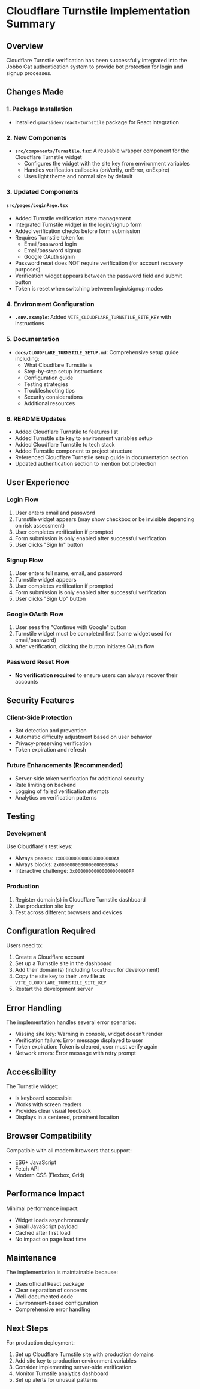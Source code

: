 # Cloudflare Turnstile Implementation Summary

## Overview
Cloudflare Turnstile verification has been successfully integrated into the Jobbo Cat authentication system to provide bot protection for login and signup processes.

## Changes Made

### 1. Package Installation
- Installed `@marsidev/react-turnstile` package for React integration

### 2. New Components
- **`src/components/Turnstile.tsx`**: A reusable wrapper component for the Cloudflare Turnstile widget
  - Configures the widget with the site key from environment variables
  - Handles verification callbacks (onVerify, onError, onExpire)
  - Uses light theme and normal size by default

### 3. Updated Components

#### `src/pages/LoginPage.tsx`
- Added Turnstile verification state management
- Integrated Turnstile widget in the login/signup form
- Added verification checks before form submission
- Requires Turnstile token for:
  - Email/password login
  - Email/password signup
  - Google OAuth signin
- Password reset does NOT require verification (for account recovery purposes)
- Verification widget appears between the password field and submit button
- Token is reset when switching between login/signup modes

### 4. Environment Configuration
- **`.env.example`**: Added `VITE_CLOUDFLARE_TURNSTILE_SITE_KEY` with instructions

### 5. Documentation
- **`docs/CLOUDFLARE_TURNSTILE_SETUP.md`**: Comprehensive setup guide including:
  - What Cloudflare Turnstile is
  - Step-by-step setup instructions
  - Configuration guide
  - Testing strategies
  - Troubleshooting tips
  - Security considerations
  - Additional resources

### 6. README Updates
- Added Cloudflare Turnstile to features list
- Added Turnstile site key to environment variables setup
- Added Cloudflare Turnstile to tech stack
- Added Turnstile component to project structure
- Referenced Cloudflare Turnstile setup guide in documentation section
- Updated authentication section to mention bot protection

## User Experience

### Login Flow
1. User enters email and password
2. Turnstile widget appears (may show checkbox or be invisible depending on risk assessment)
3. User completes verification if prompted
4. Form submission is only enabled after successful verification
5. User clicks "Sign In" button

### Signup Flow
1. User enters full name, email, and password
2. Turnstile widget appears
3. User completes verification if prompted
4. Form submission is only enabled after successful verification
5. User clicks "Sign Up" button

### Google OAuth Flow
1. User sees the "Continue with Google" button
2. Turnstile widget must be completed first (same widget used for email/password)
3. After verification, clicking the button initiates OAuth flow

### Password Reset Flow
- **No verification required** to ensure users can always recover their accounts

## Security Features

### Client-Side Protection
- Bot detection and prevention
- Automatic difficulty adjustment based on user behavior
- Privacy-preserving verification
- Token expiration and refresh

### Future Enhancements (Recommended)
- Server-side token verification for additional security
- Rate limiting on backend
- Logging of failed verification attempts
- Analytics on verification patterns

## Testing

### Development
Use Cloudflare's test keys:
- Always passes: `1x00000000000000000000AA`
- Always blocks: `2x00000000000000000000AB`
- Interactive challenge: `3x00000000000000000000FF`

### Production
1. Register domain(s) in Cloudflare Turnstile dashboard
2. Use production site key
3. Test across different browsers and devices

## Configuration Required

Users need to:
1. Create a Cloudflare account
2. Set up a Turnstile site in the dashboard
3. Add their domain(s) (including `localhost` for development)
4. Copy the site key to their `.env` file as `VITE_CLOUDFLARE_TURNSTILE_SITE_KEY`
5. Restart the development server

## Error Handling

The implementation handles several error scenarios:
- Missing site key: Warning in console, widget doesn't render
- Verification failure: Error message displayed to user
- Token expiration: Token is cleared, user must verify again
- Network errors: Error message with retry prompt

## Accessibility

The Turnstile widget:
- Is keyboard accessible
- Works with screen readers
- Provides clear visual feedback
- Displays in a centered, prominent location

## Browser Compatibility

Compatible with all modern browsers that support:
- ES6+ JavaScript
- Fetch API
- Modern CSS (Flexbox, Grid)

## Performance Impact

Minimal performance impact:
- Widget loads asynchronously
- Small JavaScript payload
- Cached after first load
- No impact on page load time

## Maintenance

The implementation is maintainable because:
- Uses official React package
- Clear separation of concerns
- Well-documented code
- Environment-based configuration
- Comprehensive error handling

## Next Steps

For production deployment:
1. Set up Cloudflare Turnstile site with production domains
2. Add site key to production environment variables
3. Consider implementing server-side verification
4. Monitor Turnstile analytics dashboard
5. Set up alerts for unusual patterns
